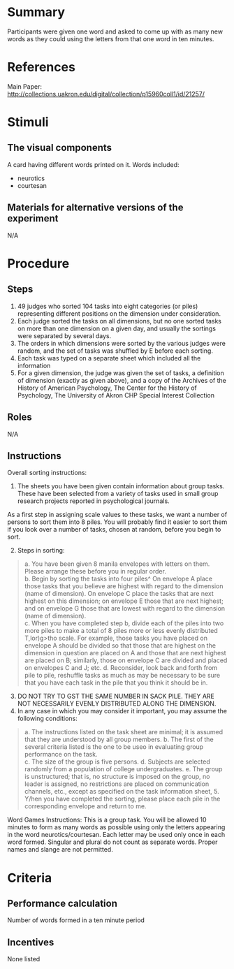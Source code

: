 # Summary
Participants were given one word and asked to come up with as many new words as they could using the letters from that one word in ten minutes. 

# References
Main Paper: http://collections.uakron.edu/digital/collection/p15960coll1/id/21257/

# Stimuli
## The visual components
A card having different words printed on it. Words included: 
- neurotics 
- courtesan 

## Materials for alternative versions of the experiment 
N/A

# Procedure
## Steps
1. 49 judges who sorted 104 tasks into eight categories (or piles) representing different positions on the dimension under consideration. 
2. Each judge sorted the tasks on all dimensions, but no one sorted tasks on more than one dimension on a given day, and usually the sortings were separated by several days. 
3. The orders in which dimensions were sorted by the various judges were random, and the set of tasks was shuffled by E before each sorting. 
4. Each task was typed on a separate sheet which included all the information  
5. For a given dimension, the judge was given the set of tasks, a definition of dimension (exactly as given above), and a copy of the Archives of the History of American Psychology, The Center for the History of Psychology, The University of Akron CHP Special Interest Collection 

## Roles 
N/A

## Instructions

Overall sorting instructions: 
1. The sheets you have been given contain information about group tasks.   These  have  been  selected  from a variety  of  tasks  used  in  small  group research  projects  reported  in  psychological  journals.

As a first step in assigning scale values to these tasks, we want  a number  of persons  to  sort  them  into  8 piles.  You  will  probably  find  it easier  to  sort  them  if you  look over  a  number  of  tasks, chosen  at random,  before  you begin  to  sort.  

2. Steps in sorting: 
> a. You have been given 8 manila envelopes with letters on them. Please  arrange  these  before  you  in regular  order.  
>   b. Begin by sorting the tasks into four piles^ On envelope A place  those  tasks  that  you believe  are highest  with  regard  to  the dimension  (name  of  dimension).   On envelope  C  place  the  tasks  that  are  next  highest  on  this dimension;   on   envelope  E those  that  are  next highest;   and  on  envelope  G  those  that  are  lowest with  regard  to  the  dimension  (name  of  dimension).  
>   c. When you have completed step b, divide each of the piles into  two more  piles  to make  a total  of  8 piles more  or  less  evenly  distributed  T,lor)g>tho  scale.  For  example,  those  tasks  you have  placed  on  envelope  A  should  be divided  so  that  those  that  are highest  on  the dimension  in  question  are  placed  on  A  and  those  that  are next highest  are  placed  on B;   similarly,  those  on envelope  C  are  divided  and  placed  on envelopes  C  and  J; etc. 
>   d. Reconsider, look back and forth from pile to pile, reshuffle tasks  as much  as may  be  necessary  to be  sure  that  you  have  each  task  in the pile  that  you  think  it  should  be  in. 

 3. DO NOT TRY TO GST THE SAME NUMBER IN SACK PILE. THEY ARE NOT NECESSARILY  EVENLY DISTRIBUTED  ALONG  THE  DIMENSION.  
4. In any case in which you may consider it important, you may assume  the  following  conditions: 
>  a. The instructions listed on the task sheet are minimal; it  is  assumed  that  they  are understood  by  all  group members.
>   b. The first of the several criteria listed is the one to be useo  in evaluating  group performance  on  the  task.  
>   c. The size of the group is five persons. 
>   d. Subjects are selected randomly from a population of college undergraduates. 
>   e. The  group  is unstructured;   that  is, no  structure  is  imposed  on  the group,  no  leader  is assigned,  no restrictions  are  placed  on  communication  channels, etc., except  as  specified  on  the  task  information  sheet,  5. Y/hen you have completed the sorting, please place each pile in the  corresponding  envelope  and  return  to me.

Word Games Instructions: 
This is a group task. You will be allowed 10 minutes to form as many words as possible using only the letters appearing in the word neurotics/courtesan. Each letter may be used only once in each word formed. Singular and plural do not count as separate words. Proper names and slange are not permitted. 


# Criteria
## Performance calculation
Number of words formed in a ten minute period  

## Incentives
None listed 
